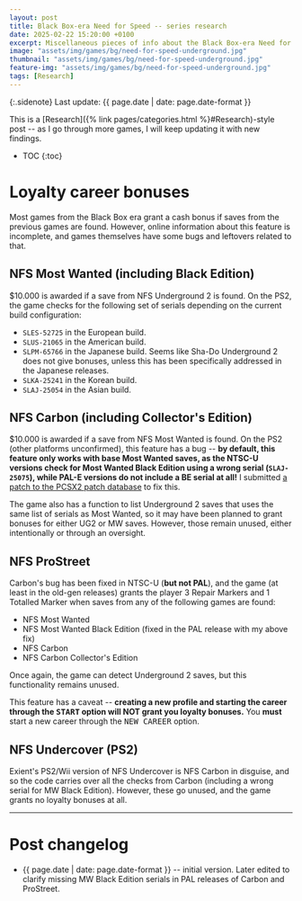 ```yaml
---
layout: post
title: Black Box-era Need for Speed -- series research
date: 2025-02-22 15:20:00 +0100
excerpt: Miscellaneous pieces of info about the Black Box-era Need for Speed games.
image: "assets/img/games/bg/need-for-speed-underground.jpg"
thumbnail: "assets/img/games/bg/need-for-speed-underground.jpg"
feature-img: "assets/img/games/bg/need-for-speed-underground.jpg"
tags: [Research]
---
```


{:.sidenote}
Last update: {{ page.date | date: page.date-format }}

This is a [Research]({% link pages/categories.html %}#Research)-style post -- as I go through more games, I will keep updating it with new findings.

* TOC
{:toc}

# Loyalty career bonuses

Most games from the Black Box era grant a cash bonus if saves from the previous games are found. However, online information about this feature is incomplete,
and games themselves have some bugs and leftovers related to that.

## NFS Most Wanted (including Black Edition)

$10.000 is awarded if a save from NFS Underground 2 is found. On the PS2, the game checks for the following set of serials depending on the current build configuration:
* `SLES-52725` in the European build.
* `SLUS-21065` in the American build.
* `SLPM-65766` in the Japanese build. Seems like Sha-Do Underground 2 does not give bonuses, unless this has been specifically addressed in the Japanese releases.
* `SLKA-25241` in the Korean build.
* `SLAJ-25054` in the Asian build.

## NFS Carbon (including Collector's Edition)

$10.000 is awarded if a save from NFS Most Wanted is found. On the PS2 (other platforms unconfirmed), this feature has a bug -- **by default,
this feature only works with base Most Wanted saves, as the NTSC-U versions check for Most Wanted Black Edition using a wrong serial (`SLAJ-25075`),
while PAL-E versions do not include a BE serial at all!**
I submitted [a patch to the PCSX2 patch database](https://github.com/PCSX2/pcsx2_patches/pull/499) to fix this.

The game also has a function to list Underground 2 saves that uses the same list of serials as Most Wanted,
so it may have been planned to grant bonuses for either UG2 or MW saves. However, those remain unused, either intentionally or through an oversight.

## NFS ProStreet

Carbon's bug has been fixed in NTSC-U (**but not PAL**), and the game (at least in the old-gen releases) grants the player 3 Repair Markers and 1 Totalled Marker
when saves from any of the following games are found:
* NFS Most Wanted
* NFS Most Wanted Black Edition (fixed in the PAL release with my above fix)
* NFS Carbon
* NFS Carbon Collector's Edition

Once again, the game can detect Underground 2 saves, but this functionality remains unused.

This feature has a caveat -- **creating a new profile and starting the career through the <kbd>START</kbd> option will NOT grant you loyalty bonuses.**
You **must** start a new career through the <kbd>NEW CAREER</kbd> option.

## NFS Undercover (PS2)

Exient's PS2/Wii version of NFS Undercover is NFS Carbon in disguise, and so the code carries over all the checks from Carbon (including a wrong serial for MW Black Edition).
However, these go unused, and the game grants no loyalty bonuses at all.

***

# Post changelog

* {{ page.date | date: page.date-format }} -- initial version. Later edited to clarify missing MW Black Edition serials in PAL releases of Carbon and ProStreet.
